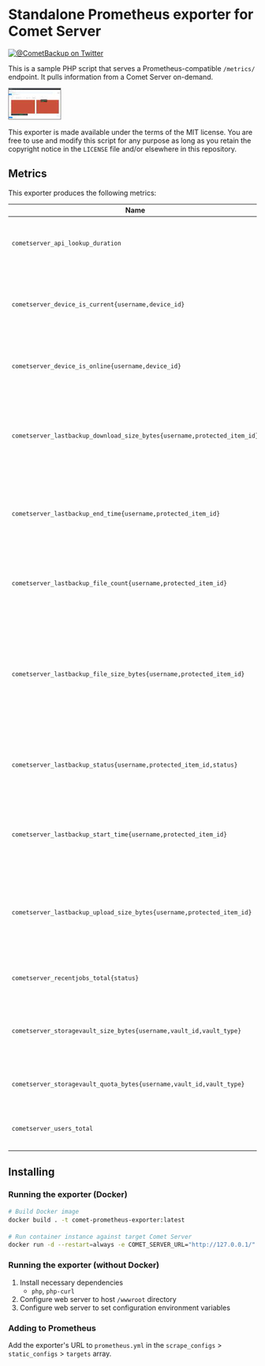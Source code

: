 # Standalone Prometheus exporter for Comet Server

[![@CometBackup on Twitter](https://img.shields.io/badge/twitter-%40CometBackup-blue.svg?style=flat)](https://twitter.com/CometBackup)

This is a sample PHP script that serves a Prometheus-compatible `/metrics/` endpoint. It pulls information from a Comet Server on-demand.

[![](doc/screenshot.thumb.jpg)](doc/screenshot.png)

This exporter is made available under the terms of the MIT license. You are free to use and modify this script for any purpose as long as you retain the copyright notice in the `LICENSE` file and/or elsewhere in this repository.

## Metrics

This exporter produces the following metrics:

|Name|Type|Description
|---|---|---
|`cometserver_api_lookup_duration`|Gauge|The time required to retrieve data from the Comet Server (ms)
|`cometserver_device_is_current{username,device_id}`|Gauge|Whether each online device is running the current software version (x.x.x)
|`cometserver_device_is_online{username,device_id}`|Gauge|The online/offline status of each registered device
|`cometserver_lastbackup_download_size_bytes{username,protected_item_id}`|Gauge|The size (bytes) downloaded during most recent completed backup job for this Protected Item
|`cometserver_lastbackup_end_time{username,protected_item_id}`|Gauge|The end time of the most recent completed backup job for this Protected Item
|`cometserver_lastbackup_file_count{username,protected_item_id}`|Gauge|The number of files in the most recent completed backup job for this Protected Item
|`cometserver_lastbackup_file_size_bytes{username,protected_item_id}`|Gauge|The size (bytes) of the data selected for backup on disk, as of the most recent completed backup job for this Protected Item
|`cometserver_lastbackup_status{username,protected_item_id,status}`|Gauge|The status of the most recent completed backup job for this Protected Item
|`cometserver_lastbackup_start_time{username,protected_item_id}`|Gauge|The start time of the most recent completed backup job for this Protected Item
|`cometserver_lastbackup_upload_size_bytes{username,protected_item_id}`|Gauge|The size (bytes) uploaded during most recent completed backup job for this Protected Item
|`cometserver_recentjobs_total{status}`|Gauge|Total number of jobs in the last 24 hours
|`cometserver_storagevault_size_bytes{username,vault_id,vault_type}`|Gauge|The last measured size (in bytes) of each Storage Vault
|`cometserver_storagevault_quota_bytes{username,vault_id,vault_type}`|Gauge|The quota limit for each Storage Vault, if one is set
|`cometserver_users_total`|Gauge|Total number of users on this Comet Server

## Installing

### Running the exporter (Docker)

```bash
# Build Docker image
docker build . -t comet-prometheus-exporter:latest

# Run container instance against target Comet Server
docker run -d --restart=always -e COMET_SERVER_URL="http://127.0.0.1/" -e COMET_ADMIN_USER="admin" -e COMET_ADMIN_PASS="admin" -p 80:80 comet-prometheus-exporter:latest
```

### Running the exporter (without Docker)

1. Install necessary dependencies
    - `php`, `php-curl`
2. Configure web server to host `/wwwroot` directory
3. Configure web server to set configuration environment variables

### Adding to Prometheus

Add the exporter's URL to `prometheus.yml` in the `scrape_configs` > `static_configs` > `targets` array.
